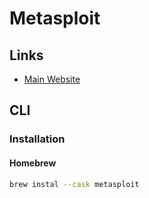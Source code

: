 # Metasploit

<!--
https://app.pluralsight.com/paths/skill/penetration-testing-fundamentals-with-the-metasploit-framework

https://app.pluralsight.com/library/courses/perform-attacks-metasploit/table-of-contents
https://app.pluralsight.com/library/courses/metasploit-getting-started/table-of-contents
https://app.pluralsight.com/library/courses/post-exploitation-meterpreter/table-of-contents

https://app.pluralsight.com/paths/skills/penetration-testing-fundamentals-with-the-metasploit-framework

https://app.pluralsight.com/library/courses/metasploit-penetration-testing-introduction/table-of-contents
https://app.pluralsight.com/library/courses/penetration-testing-metasploit-framework/table-of-contents
https://app.pluralsight.com/library/courses/exploit-development-execution-metasploit-framework/table-of-contents

https://www.linkedin.com/learning/penetration-testing-essential-training/welcome
https://www.linkedin.com/learning/penetration-testing-advanced-kali-linux/welcome-2
-->

## Links

- [Main Website](https://metasploit.com/)

## CLI

### Installation

#### Homebrew

```sh
brew instal --cask metasploit
```
